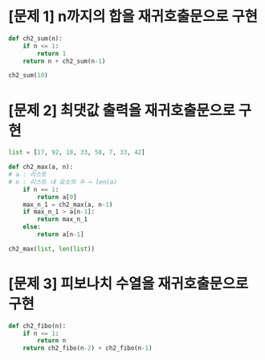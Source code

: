 # [문제 1] n까지의 합을 재귀호출문으로 구현
~~~python
def ch2_sum(n):
    if n <= 1:
        return 1
    return n + ch2_sum(n-1)

ch2_sum(10)
~~~

# [문제 2] 최댓값 출력을 재귀호출문으로 구현
~~~python
list = [17, 92, 18, 33, 58, 7, 33, 42]

def ch2_max(a, n):
# a : 리스트
# n : 리스트 내 요소의 수 → len(a)
    if n == 1:
        return a[0]
    max_n_1 = ch2_max(a, n-1)
    if max_n_1 > a[n-1]:
        return max_n_1
    else:
        return a[n-1]

ch2_max(list, len(list))
~~~

# [문제 3] 피보나치 수열을 재귀호출문으로 구현
~~~python
def ch2_fibo(n):
    if n <= 1:
        return n
    return ch2_fibo(n-2) + ch2_fibo(n-1)
~~~

